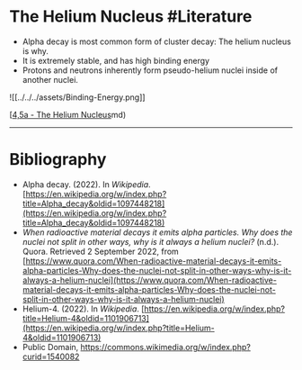 # The Helium Nucleus #Literature 
- Alpha decay is most common form of cluster decay: The helium nucleus is why.
- It is extremely stable, and has high binding energy
- Protons and neutrons inherently form pseudo-helium nuclei inside of another nuclei.

![[../../../assets/Binding-Energy.png]]

[[4,5a - The Helium Nucleus](4,5a%20-%20The%20Helium%20Nucleus.md)md)

---
# Bibliography
- Alpha decay. (2022). In _Wikipedia_. [https://en.wikipedia.org/w/index.php?title=Alpha_decay&oldid=1097448218](https://en.wikipedia.org/w/index.php?title=Alpha_decay&oldid=1097448218)
- _When radioactive material decays it emits alpha particles. Why does the nuclei not split in other ways, why is it always a helium nuclei?_ (n.d.). Quora. Retrieved 2 September 2022, from [https://www.quora.com/When-radioactive-material-decays-it-emits-alpha-particles-Why-does-the-nuclei-not-split-in-other-ways-why-is-it-always-a-helium-nuclei](https://www.quora.com/When-radioactive-material-decays-it-emits-alpha-particles-Why-does-the-nuclei-not-split-in-other-ways-why-is-it-always-a-helium-nuclei)
- Helium-4. (2022). In _Wikipedia_. [https://en.wikipedia.org/w/index.php?title=Helium-4&oldid=1101906713](https://en.wikipedia.org/w/index.php?title=Helium-4&oldid=1101906713)
- Public Domain, https://commons.wikimedia.org/w/index.php?curid=1540082